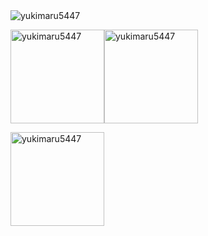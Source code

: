 <img src="https://komarev.com/ghpvc/?username=yukimaru5447&label=Profile%20views&color=0e75b6&style=flat" alt="yukimaru5447" />

<p align="left">
<img src="https://github-readme-stats.vercel.app/api/top-langs?username=yukimaru5447&show_icons=true&locale=en&layout=compact" height="150px"  alt="yukimaru5447" /><img src="https://github-readme-stats.vercel.app/api?username=yukimaru5447&show_icons=true&locale=en" height="150px" alt="yukimaru5447"  />
</p>

<img  src="https://github-readme-streak-stats.herokuapp.com/?user=yukimaru5447&" height="150px" alt="yukimaru5447"  />
